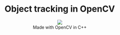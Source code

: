 <h1 align="center">Object tracking in OpenCV</h1> 
  <p align="center">
  <img src="https://img.shields.io/badge/License-MIT-blue.svg"><br>
  Made with OpenCV in C++
  </p>

